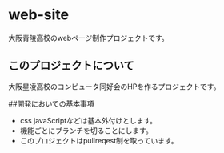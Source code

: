 # web-site  
大阪青陵高校のwebページ制作プロジェクトです。
## このプロジェクトについて  
 大阪星凌高校のコンピュータ同好会のHPを作るプロジェクトです。  
 
##開発においての基本事項
- css javaScriptなどは基本外付けとします。　　
- 機能ごとにブランチを切ることにします。　　
- このプロジェクトはpullreqest制を取っています。